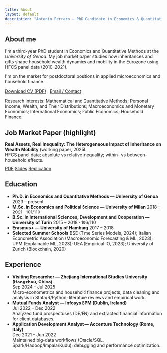 ```yaml
---
title: About
layout: default
description: "Antonio Ferraro — PhD Candidate in Economics & Quantitative Methods (University of Genoa). Household finance, intergenerational transfers, wealth inequality."
---
```


<section id="about">
<h2>About me</h2>
<div class="card">
<p>I'm a third-year PhD student in Economics and Quantitative Methods at the <em>University of Genoa</em>. My job market paper studies how inheritances and gifts shape household wealth dynamics and mobility in the Eurozone using HFCS panel data (2010–2021).</p>
<p>I'm on the market for postdoctoral positions in applied microeconomics and household finance.</p>
<p>
  <a class="btn" href="{{ '/assets/CV_Ferraro.pdf' | relative_url }}" download>Download CV (PDF)</a>
  &nbsp; <a class="btn" href="{{ '/contact' | relative_url }}">Email / Contact</a>
</p>
<p class="meta">Research interests: Mathematical and Quantitative Methods; Personal Income, Wealth, and Their Distributions; Macroeconomics and Monetary Economics; International Economics; Public Economics; Household Finance.</p>
</div>
</section>

<section id="jmp" style="margin-top:22px;">
<h2>Job Market Paper (highlight)</h2>
<div class="card">
<strong>Real Assets, Real Inequality: The Heterogeneous Impact of Inheritance on Wealth Mobility</strong> (working paper, 2025). 
<div class="meta">HFCS panel data; absolute vs relative inequality; within- vs between-household effects.</div>
<p style="margin-top:10px;">
  <a class="btn" href="#">PDF</a>
  <a class="btn" href="#">Slides</a>
  <a class="btn" href="#">Replication</a>
</p>
</div>
</section>

<section id="education" style="margin-top:22px;">
<h2>Education</h2>
<div class="card">
<ul class="plain">
  <li class="item"><strong>Ph.D. in Economics and Quantitative Methods — University of Genoa</strong> <span class="meta">2023 – present</span></li>
  <li class="item"><strong>M.Sc. in Economics and Political Science — University of Milan</strong> <span class="meta">2018 – 2021 · 101/110</span></li>
  <li class="item"><strong>B.Sc. in International Sciences, Development and Cooperation — University of Turin</strong> <span class="meta">2015 – 2018 · 106/110</span></li>
  <li class="item"><strong>Erasmus+ — University of Hamburg</strong> <span class="meta">2017 – 2018</span></li>
  <li class="item"><strong>Selected Summer Schools</strong> <span class="meta">BSE (Time Series Models, 2024); Italian Econometric Association (Macroeconomic Forecasting & ML, 2023); UPM (Explainable ML, 2023); UEA (Empirical IO, 2023); University of Zurich (Blockchain, 2020)</span></li>
</ul>
</div>
</section>

<section id="experience" style="margin-top:22px;">
<h2>Experience</h2>
<div class="card">
<ul class="plain">
  <li class="item">
    <strong>Visiting Researcher — Zhejiang International Studies University (Hangzhou, China)</strong>
    <div class="meta">Sep 2024 – Jul 2025</div>
    <div>Micro-econometrics and household finance projects; data cleaning and analysis in Stata/R/Python; literature reviews and empirical work.</div>
  </li>
  <li class="item">
    <strong>Mutual Funds Analyst — Infosys BPM (Dublin, Ireland)</strong>
    <div class="meta">Jul 2022 – Dec 2022</div>
    <div>Analyzed fund prospectuses (DE/EN) and extracted financial information for client databases.</div>
  </li>
  <li class="item">
    <strong>Application Development Analyst — Accenture Technology (Rome, Italy)</strong>
    <div class="meta">Dec 2021 – Jun 2022</div>
    <div>Maintained big-data workflows (Oracle/SQL, Spark/Hadoop/Impala/Kudu); debugging and performance optimization.</div>
  </li>
</ul>
</div>
</section>

